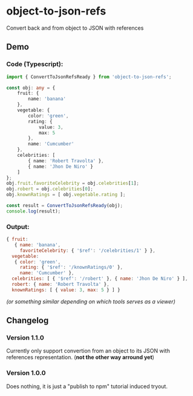 # object-to-json-refs
Convert back and from object to JSON with references

## Demo
### Code (Typescript):
````typescript
import { ConvertToJsonRefsReady } from 'object-to-json-refs';

const obj: any = {
    fruit: {
        name: 'banana'
    },
    vegetable: {
        color: 'green',
        rating: {
            value: 3,
            max: 5
        },
        name: 'Cumcumber'
    },
    celebrities: [
        { name: 'Robert Travolta' },
        { name: 'Jhon De Niro' }
    ]
};
obj.fruit.favoriteCelebrity = obj.celebrities[1];
obj.robert = obj.celebrities[0];
obj.knownRatings = [ obj.vegetable.rating ];

const result = ConvertToJsonRefsReady(obj);
console.log(result);
````
### Output:
````javascript
{ fruit:
   { name: 'banana',
     favoriteCelebrity: { '$ref': '/celebrities/1' } },
  vegetable:
   { color: 'green',
     rating: { '$ref': '/knownRatings/0' },
     name: 'Cumcumber' },
  celebrities: [ { '$ref': '/robert' }, { name: 'Jhon De Niro' } ],
  robert: { name: 'Robert Travolta' },
  knownRatings: [ { value: 3, max: 5 } ] }
````

*(or something similar depending on which tools serves as a viewer)*



## Changelog


### Version 1.1.0

Currently only support convertion from an object to its JSON with references representation. (**not the other way arround yet**)

### Version 1.0.0

Does nothing, it is just a "publish to npm" tutorial induced tryout.